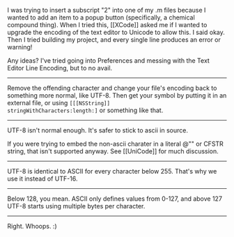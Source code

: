 
I was trying to insert a subscript "2" into one of my .m files because I wanted to add an item to a popup button (specifically, a chemical compound thing). When I tried this, [[XCode]] asked me if I wanted to upgrade the encoding of the text editor to Unicode to allow this. I said okay. Then I tried building my project, and every single line produces an error or warning!

Any ideas? I've tried going into Preferences and messing with the Text Editor Line Encoding, but to no avail.

----
Remove the offending character and change your file's encoding back to something more normal, like UTF-8. Then get your symbol by putting it in an external file, or using <code>[[[NSString]] stringWithCharacters:length:]</code> or something like that.

----
UTF-8 isn't normal enough.  It's safer to stick to ascii in source.

If you were trying to embed the non-ascii charater in a literal @"" or CFSTR string, that isn't supported anyway.  See [[UniCode]] for much discussion. 

----
UTF-8 is identical to ASCII for every character below 255.  That's why we use it instead of UTF-16.

----
Below 128, you mean. ASCII only defines values from 0-127, and above 127 UTF-8 starts using multiple bytes per character.

----
Right.  Whoops.  :)